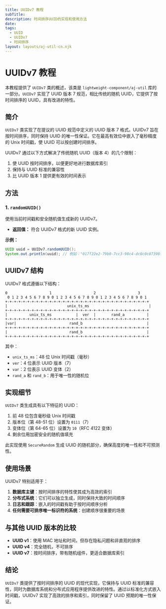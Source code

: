 ```yaml
---
title: UUIDv7 教程
subTitle: 
description: 时间排序UUID的实现和使用方法
date: 
tags:
  - UUID
  - UUIDv7
  - 时间排序
layout: layouts/aj-util-cn.njk
---
```


# UUIDv7 教程

本教程提供了 `UUIDv7` 类的概述，该类是 `lightweight-component/aj-util` 库的一部分。`UUIDv7` 实现了 UUID 版本 7 规范，相比传统的随机 UUID，它提供了按时间排序的 UUID，具有改进的特性。

## 简介

`UUIDv7` 类实现了在提议的 UUID 规范中定义的 UUID 版本 7 格式。UUIDv7 旨在按时间排序，同时保持 UUID 的唯一性保证。它在最高有效位中嵌入了毫秒精度的 Unix 时间戳，使 UUID 可以按创建时间排序。

UUIDv7 通过以下方式解决了传统随机 UUID（版本 4）的几个限制：
1. 使 UUID 按时间排序，以便更好地进行数据库索引
2. 保持与 UUID 标准的兼容性
3. 比 UUID 版本 1 提供更有效的时间表示

## 方法

### 1. `randomUUID()`

使用当前时间戳和安全随机值生成新的 UUIDv7。

* **返回值：** 符合 UUIDv7 格式的新 UUID 实例。

**示例：**

```java
UUID uuid = UUIDv7.randomUUID();
System.out.println(uuid); // 例如："017f22e2-79b0-7cc3-98c4-dc0c0c07398f"
```

## UUIDv7 结构

UUIDv7 格式遵循以下结构：

```
0                   1                   2                   3
 0 1 2 3 4 5 6 7 8 9 0 1 2 3 4 5 6 7 8 9 0 1 2 3 4 5 6 7 8 9 0 1
+-+-+-+-+-+-+-+-+-+-+-+-+-+-+-+-+-+-+-+-+-+-+-+-+-+-+-+-+-+-+-+-+
|                           unix_ts_ms                           |
+-+-+-+-+-+-+-+-+-+-+-+-+-+-+-+-+-+-+-+-+-+-+-+-+-+-+-+-+-+-+-+-+
|          unix_ts_ms           |  ver  |       rand_a          |
+-+-+-+-+-+-+-+-+-+-+-+-+-+-+-+-+-+-+-+-+-+-+-+-+-+-+-+-+-+-+-+-+
|var|                        rand_b                             |
+-+-+-+-+-+-+-+-+-+-+-+-+-+-+-+-+-+-+-+-+-+-+-+-+-+-+-+-+-+-+-+-+
|                            rand_b                             |
+-+-+-+-+-+-+-+-+-+-+-+-+-+-+-+-+-+-+-+-+-+-+-+-+-+-+-+-+-+-+-+-+
```

其中：
- `unix_ts_ms`：48 位 Unix 时间戳（毫秒）
- `ver`：4 位表示 UUID 版本（7）
- `var`：2 位表示 UUID 变体（2）
- `rand_a` 和 `rand_b`：用于唯一性的随机位

## 实现细节

`UUIDv7` 类生成具有以下特征的 UUID：

1. 前 48 位包含毫秒级 Unix 时间戳
2. 版本位（第 48-51 位）设置为 `0111`（7）
3. 变体位（第 64-65 位）设置为 `10`（RFC 4122 变体）
4. 剩余位用加密安全的随机值填充

此实现使用 `SecureRandom` 生成 UUID 的随机部分，确保高度的唯一性和不可预测性。

## 使用场景

UUIDv7 特别适用于：

1. **数据库主键**：按时间排序的特性使其成为高效的索引
2. **分布式系统**：它们可以独立生成，同时保持大致的时间顺序
3. **日志和跟踪**：嵌入的时间戳有助于按时间顺序分析
4. **任何需要可排序唯一标识符的系统**：创建顺序很重要的场景

## 与其他 UUID 版本的比较

- **UUID v1**：使用 MAC 地址和时间，但存在隐私问题和非直观的排序
- **UUID v4**：完全随机，不可排序
- **UUID v7**：按时间排序，带有随机组件，更适合数据库索引

## 结论

`UUIDv7` 类提供了按时间排序的 UUID 的现代实现，它保持与 UUID 标准的兼容性，同时为数据库系统和分布式应用程序提供改进的特性。通过以标准化方式嵌入时间戳，UUIDv7 实现了高效的排序和索引，同时保留了 UUID 预期的唯一性保证。